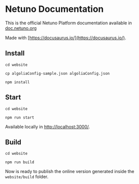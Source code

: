 # Netuno Documentation

This is the official Netuno Platform documentation available in [doc.netuno.org](https://doc.netuno.org/)

Made with [https://docusaurus.io/](https://docusaurus.io/).

## Install

`cd website`

`cp algoliaConfig-sample.json algoliaConfig.json`

`npm install`

## Start

`cd website`

`npm run start`

Available locally in [http://localhost:3000/](http://localhost:3000/).

## Build

`cd website`

`npm run build`

Now is ready to publish the online version generated inside the `website/build` folder.
